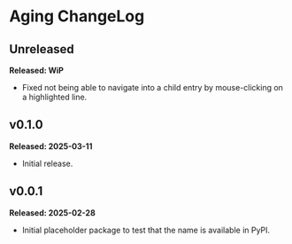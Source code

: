 # Aging ChangeLog

## Unreleased

**Released: WiP**

- Fixed not being able to navigate into a child entry by mouse-clicking on a
  highlighted line.

## v0.1.0

**Released: 2025-03-11**

- Initial release.

## v0.0.1

**Released: 2025-02-28**

- Initial placeholder package to test that the name is available in PyPI.

[//]: # (ChangeLog.md ends here)

